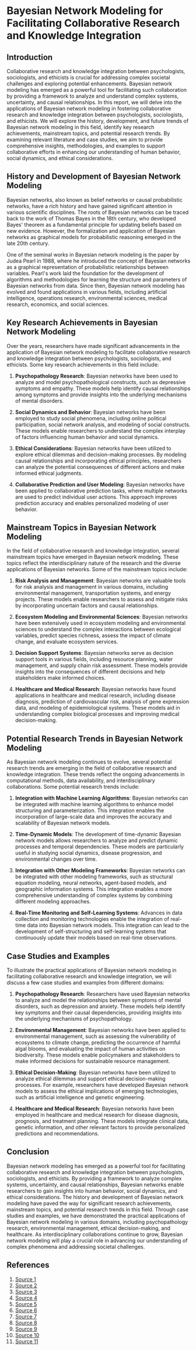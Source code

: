 # Bayesian Network Modeling for Facilitating Collaborative Research and Knowledge Integration

## Introduction

Collaborative research and knowledge integration between psychologists, sociologists, and ethicists is crucial for addressing complex societal challenges and exploring potential enhancements. Bayesian network modeling has emerged as a powerful tool for facilitating such collaboration by providing a framework to analyze and understand complex systems, uncertainty, and causal relationships. In this report, we will delve into the applications of Bayesian network modeling in fostering collaborative research and knowledge integration between psychologists, sociologists, and ethicists. We will explore the history, development, and future trends of Bayesian network modeling in this field, identify key research achievements, mainstream topics, and potential research trends. By examining relevant literature and case studies, we aim to provide comprehensive insights, methodologies, and examples to support collaborative efforts in enhancing our understanding of human behavior, social dynamics, and ethical considerations.

## History and Development of Bayesian Network Modeling

Bayesian networks, also known as belief networks or causal probabilistic networks, have a rich history and have gained significant attention in various scientific disciplines. The roots of Bayesian networks can be traced back to the work of Thomas Bayes in the 18th century, who developed Bayes' theorem as a fundamental principle for updating beliefs based on new evidence. However, the formalization and application of Bayesian networks as graphical models for probabilistic reasoning emerged in the late 20th century.

One of the seminal works in Bayesian network modeling is the paper by Judea Pearl in 1988, where he introduced the concept of Bayesian networks as a graphical representation of probabilistic relationships between variables. Pearl's work laid the foundation for the development of algorithms and methodologies for learning the structure and parameters of Bayesian networks from data. Since then, Bayesian network modeling has evolved and found applications in various fields, including artificial intelligence, operations research, environmental sciences, medical research, economics, and social sciences.

## Key Research Achievements in Bayesian Network Modeling

Over the years, researchers have made significant advancements in the application of Bayesian network modeling to facilitate collaborative research and knowledge integration between psychologists, sociologists, and ethicists. Some key research achievements in this field include:

1. **Psychopathology Research**: Bayesian networks have been used to analyze and model psychopathological constructs, such as depressive symptoms and empathy. These models help identify causal relationships among symptoms and provide insights into the underlying mechanisms of mental disorders.

2. **Social Dynamics and Behavior**: Bayesian networks have been employed to study social phenomena, including online political participation, social network analysis, and modeling of social constructs. These models enable researchers to understand the complex interplay of factors influencing human behavior and social dynamics.

3. **Ethical Considerations**: Bayesian networks have been utilized to explore ethical dilemmas and decision-making processes. By modeling causal relationships and incorporating ethical principles, researchers can analyze the potential consequences of different actions and make informed ethical judgments.

4. **Collaborative Prediction and User Modeling**: Bayesian networks have been applied to collaborative prediction tasks, where multiple networks are used to predict individual user actions. This approach improves prediction accuracy and enables personalized modeling of user behavior.

## Mainstream Topics in Bayesian Network Modeling

In the field of collaborative research and knowledge integration, several mainstream topics have emerged in Bayesian network modeling. These topics reflect the interdisciplinary nature of the research and the diverse applications of Bayesian networks. Some of the mainstream topics include:

1. **Risk Analysis and Management**: Bayesian networks are valuable tools for risk analysis and management in various domains, including environmental management, transportation systems, and energy projects. These models enable researchers to assess and mitigate risks by incorporating uncertain factors and causal relationships.

2. **Ecosystem Modeling and Environmental Sciences**: Bayesian networks have been extensively used in ecosystem modeling and environmental sciences to understand the complex interactions between ecological variables, predict species richness, assess the impact of climate change, and evaluate ecosystem services.

3. **Decision Support Systems**: Bayesian networks serve as decision support tools in various fields, including resource planning, water management, and supply chain risk assessment. These models provide insights into the consequences of different decisions and help stakeholders make informed choices.

4. **Healthcare and Medical Research**: Bayesian networks have found applications in healthcare and medical research, including disease diagnosis, prediction of cardiovascular risk, analysis of gene expression data, and modeling of epidemiological systems. These models aid in understanding complex biological processes and improving medical decision-making.

## Potential Research Trends in Bayesian Network Modeling

As Bayesian network modeling continues to evolve, several potential research trends are emerging in the field of collaborative research and knowledge integration. These trends reflect the ongoing advancements in computational methods, data availability, and interdisciplinary collaborations. Some potential research trends include:

1. **Integration with Machine Learning Algorithms**: Bayesian networks can be integrated with machine learning algorithms to enhance model structuring and parameterization. This integration enables the incorporation of large-scale data and improves the accuracy and scalability of Bayesian network models.

2. **Time-Dynamic Models**: The development of time-dynamic Bayesian network models allows researchers to analyze and predict dynamic processes and temporal dependencies. These models are particularly useful in studying social dynamics, disease progression, and environmental changes over time.

3. **Integration with Other Modeling Frameworks**: Bayesian networks can be integrated with other modeling frameworks, such as structural equation modeling, neural networks, agent-based models, and geographic information systems. This integration enables a more comprehensive understanding of complex systems by combining different modeling approaches.

4. **Real-Time Monitoring and Self-Learning Systems**: Advances in data collection and monitoring technologies enable the integration of real-time data into Bayesian network models. This integration can lead to the development of self-structuring and self-learning systems that continuously update their models based on real-time observations.

## Case Studies and Examples

To illustrate the practical applications of Bayesian network modeling in facilitating collaborative research and knowledge integration, we will discuss a few case studies and examples from different domains:

1. **Psychopathology Research**: Researchers have used Bayesian networks to analyze and model the relationships between symptoms of mental disorders, such as depression and anxiety. These models help identify key symptoms and their causal dependencies, providing insights into the underlying mechanisms of psychopathology.

2. **Environmental Management**: Bayesian networks have been applied to environmental management, such as assessing the vulnerability of ecosystems to climate change, predicting the occurrence of harmful algal blooms, and evaluating the impact of human activities on biodiversity. These models enable policymakers and stakeholders to make informed decisions for sustainable resource management.

3. **Ethical Decision-Making**: Bayesian networks have been utilized to analyze ethical dilemmas and support ethical decision-making processes. For example, researchers have developed Bayesian network models to assess the ethical implications of emerging technologies, such as artificial intelligence and genetic engineering.

4. **Healthcare and Medical Research**: Bayesian networks have been employed in healthcare and medical research for disease diagnosis, prognosis, and treatment planning. These models integrate clinical data, genetic information, and other relevant factors to provide personalized predictions and recommendations.

## Conclusion

Bayesian network modeling has emerged as a powerful tool for facilitating collaborative research and knowledge integration between psychologists, sociologists, and ethicists. By providing a framework to analyze complex systems, uncertainty, and causal relationships, Bayesian networks enable researchers to gain insights into human behavior, social dynamics, and ethical considerations. The history and development of Bayesian network modeling have paved the way for significant research achievements, mainstream topics, and potential research trends in this field. Through case studies and examples, we have demonstrated the practical applications of Bayesian network modeling in various domains, including psychopathology research, environmental management, ethical decision-making, and healthcare. As interdisciplinary collaborations continue to grow, Bayesian network modeling will play a crucial role in advancing our understanding of complex phenomena and addressing societal challenges.

## References

1. [Source 1](https://www.sciencedirect.com/science/article/pii/S1364815223003079)
2. [Source 2](https://www.sciencedirect.com/science/article/pii/S1364815218302937)
3. [Source 3](https://link.springer.com/article/10.1007/s11205-020-02406-8)
4. [Source 4](https://ncbi.nlm.nih.gov/pmc/articles/PMC8699968/)
5. [Source 5](https://www.sciencedirect.com/science/article/abs/pii/S0169260715301140)
6. [Source 6](https://www.nature.com/articles/nmeth.3550)
7. [Source 7](https://pubmed.ncbi.nlm.nih.gov/35113632/)
8. [Source 8](https://pubmed.ncbi.nlm.nih.gov/36537224/)
9. [Source 9](https://www.sciencedirect.com/science/article/pii/S136481521400084X)
10. [Source 10](https://www.ncbi.nlm.nih.gov/pmc/articles/PMC10014716/)
11. [Source 11](https://link.springer.com/article/10.2333/bhmk.35.99)